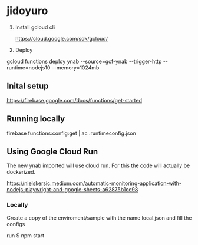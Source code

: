 
# jidoyuro

1. Install gcloud cli

   https://cloud.google.com/sdk/gcloud/

2) Deploy

gcloud functions deploy ynab --source=gcf-ynab --trigger-http --runtime=nodejs10 --memory=1024mb

## Inital setup

https://firebase.google.com/docs/functions/get-started


## Running locally

firebase functions:config:get | ac .runtimeconfig.json



## Using Google Cloud Run

The new ynab imported will use cloud run. For this the code will actually be dockerized.

https://nielskersic.medium.com/automatic-monitoring-application-with-nodejs-playwright-and-google-sheets-a62875b1ce98

### Locally

Create a copy of the enviroment/sample with the name local.json and fill the configs

run $ npm start
